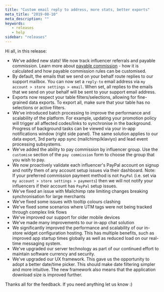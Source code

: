 ```yaml
---
title: "Custom email reply to address, more stats, better exports"
meta_title: "2019-08-10"
meta_description: ""
keywords:
   - releases
   - help
sidebar: "releases"
---
```

 
Hi all, in this release:
 
*   We've added new stats! We now track influencer referrals and payable commission. Learn more about [payable commission](https://docs.vwa.la/merchant/paying-commission/.#payment-rules--customization) - how it is calculated and how payable commission rules can be customised. 
*   By default, the emails that we send on your behalf route replies to our support mailbox. You can now set a `reply-to` email address via `my account > store settings > email`. When set, all replies to the emails that we send on your behalf will be sent to your support email address.
*   Exports now respect your table filters/selections, allowing for fine-grained data exports. To export all, make sure that your table has no selections or active filters. 
*   We’ve introduced batch processing to improve the performance and scalability of the platform. For example, updating your promotion policy will trigger all affected codes/links to synchronise in the background. Progress of background tasks can be viewed via your in-app notifications window (right side panel). The same solution applies to our data export, 3rd party app sync (mailchimp/klaviyo) and lead event processing subsystems. 
*   We've added the ability to pay commission by influencer group. Use the `customise` section of the `pay commission` form to choose the group that you wish to pay.
*   We now proactively validate each influencer's PayPal account on signup and notify them of any account setup issues via their dashboard. Note: If your preferred commission payment method is not `PayPal` (i.e. set via `my account > store settings > payments`) then we will not notify your influencers if their account has `PayPal` setup issues.
*   We've fixed an issue with Mailchimp rate limiting changes breaking synchronisation for large merchants
*   We've fixed some issues with tooltip colours clashing
*   We've fixed some scenarios where UTM tags were not being tracked through complex link flows
*   We've improved our support for older mobile devices
*   We've made many improvements to our in-app chat solution
*   We significantly improved the performance and scalability of our in-store widget configuration hosting. This has multiple benefits, such as improved app startup times globally as well as reduced load on our real-time messaging system. 
*   We've upgraded our server technology as part of our continued effort to maintain software currency and security. 
*   We've upgraded our UX framework. This gave us the opportunity to adopt a better date/time picker. This should make date filtering simpler and more intuitive. The new framework also means that the application download size is improved further. 
 
 
Thanks all for the feedback. If you need anything let us know :)
 
 




